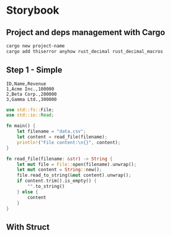# Storybook

## Project and deps management with Cargo

```bash
cargo new project-name
cargo add thiserror anyhow rust_decimal rust_decimal_macros
```

## Step 1 - Simple

```csv
ID,Name,Revenue
1,Acme Inc.,100000
2,Beta Corp.,200000
3,Gamma Ltd.,300000
```

```rs
use std::fs::File;
use std::io::Read;

fn main() {
    let filename = "data.csv";
    let content = read_file(filename);
    println!("File content:\n{}", content);
}

fn read_file(filename: &str) -> String {
    let mut file = File::open(filename).unwrap();
    let mut content = String::new();
    file.read_to_string(&mut content).unwrap();
    if content.trim().is_empty() {
        "".to_string()
    } else {
        content
    }
}
```

## With Struct